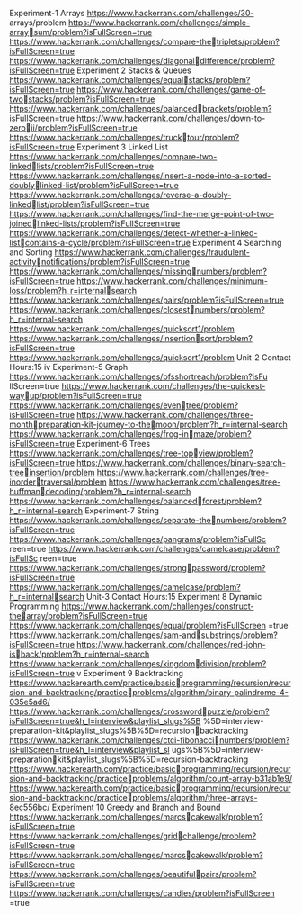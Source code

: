 Experiment-1 
Arrays
https://www.hackerrank.com/challenges/30-
arrays/problem
https://www.hackerrank.com/challenges/simple-arraysum/problem?isFullScreen=true
https://www.hackerrank.com/challenges/compare-thetriplets/problem?isFullScreen=true
https://www.hackerrank.com/challenges/diagonaldifference/problem?isFullScreen=true
Experiment 2
Stacks &
Queues
https://www.hackerrank.com/challenges/equalstacks/problem?isFullScreen=true
https://www.hackerrank.com/challenges/game-of-twostacks/problem?isFullScreen=true
https://www.hackerrank.com/challenges/balancedbrackets/problem?isFullScreen=true
https://www.hackerrank.com/challenges/down-to-zeroii/problem?isFullScreen=true
https://www.hackerrank.com/challenges/trucktour/problem?isFullScreen=true
Experiment 3
Linked List
https://www.hackerrank.com/challenges/compare-two-linkedlists/problem?isFullScreen=true
https://www.hackerrank.com/challenges/insert-a-node-into-a-sorted-doublylinked-list/problem?isFullScreen=true
https://www.hackerrank.com/challenges/reverse-a-doubly-linkedlist/problem?isFullScreen=true
https://www.hackerrank.com/challenges/find-the-merge-point-of-two-joinedlinked-lists/problem?isFullScreen=true
https://www.hackerrank.com/challenges/detect-whether-a-linked-listcontains-a-cycle/problem?isFullScreen=true
Experiment 4
Searching
and Sorting
https://www.hackerrank.com/challenges/fraudulent-activitynotifications/problem?isFullScreen=true
https://www.hackerrank.com/challenges/missingnumbers/problem?isFullScreen=true
https://www.hackerrank.com/challenges/minimum-loss/problem?h_r=internalsearch
https://www.hackerrank.com/challenges/pairs/problem?isFullScreen=true
https://www.hackerrank.com/challenges/closestnumbers/problem?h_r=internal-search
https://www.hackerrank.com/challenges/quicksort1/problem
https://www.hackerrank.com/challenges/insertionsort/problem?isFullScreen=true
https://www.hackerrank.com/challenges/quicksort1/problem
Unit-2 Contact Hours:15
iv
Experiment-5
Graph
https://www.hackerrank.com/challenges/bfsshortreach/problem?isFu
llScreen=true
https://www.hackerrank.com/challenges/the-quickest-wayup/problem?isFullScreen=true
https://www.hackerrank.com/challenges/eventree/problem?isFullScreen=true
https://www.hackerrank.com/challenges/three-monthpreparation-kit-journey-to-themoon/problem?h_r=internal-search 
https://www.hackerrank.com/challenges/frog-inmaze/problem?isFullScreen=true
Experiment-6
Trees
https://www.hackerrank.com/challenges/tree-topview/problem?isFullScreen=true
https://www.hackerrank.com/challenges/binary-search-treeinsertion/problem
https://www.hackerrank.com/challenges/tree-inordertraversal/problem
https://www.hackerrank.com/challenges/tree-huffmandecoding/problem?h_r=internal-search
https://www.hackerrank.com/challenges/balancedforest/problem?h_r=internal-search
Experiment-7
String
https://www.hackerrank.com/challenges/separate-thenumbers/problem?isFullScreen=true
https://www.hackerrank.com/challenges/pangrams/problem?isFullSc
reen=true
https://www.hackerrank.com/challenges/camelcase/problem?isFullSc
reen=true
https://www.hackerrank.com/challenges/strongpassword/problem?isFullScreen=true
https://www.hackerrank.com/challenges/camelcase/problem?h_r=internalsearch
Unit-3 Contact Hours:15
Experiment 8
Dynamic
Programming
https://www.hackerrank.com/challenges/construct-thearray/problem?isFullScreen=true
https://www.hackerrank.com/challenges/equal/problem?isFullScreen
=true
https://www.hackerrank.com/challenges/sam-andsubstrings/problem?isFullScreen=true
https://www.hackerrank.com/challenges/red-john-isback/problem?h_r=internal-search
 https://www.hackerrank.com/challenges/kingdomdivision/problem?isFullScreen=true
v
Experiment 9
Backtracking
https://www.hackerearth.com/practice/basicprogramming/recursion/recursion-and-backtracking/practiceproblems/algorithm/binary-palindrome-4-035e5ad6/
https://www.hackerrank.com/challenges/crosswordpuzzle/problem?isFullScreen=true&h_l=interview&playlist_slugs%5B
%5D=interview-preparation-kit&playlist_slugs%5B%5D=recursionbacktracking
https://www.hackerrank.com/challenges/ctci-fibonaccinumbers/problem?isFullScreen=true&h_l=interview&playlist_sl
ugs%5B%5D=interview-preparationkit&playlist_slugs%5B%5D=recursion-backtracking
https://www.hackerearth.com/practice/basicprogramming/recursion/recursion-and-backtracking/practiceproblems/algorithm/count-array-b31ab1e9/
https://www.hackerearth.com/practice/basicprogramming/recursion/recursion-and-backtracking/practiceproblems/algorithm/three-arrays-8ec556bc/
Experiment 10
Greedy and
Branch and
Bound
https://www.hackerrank.com/challenges/marcscakewalk/problem?isFullScreen=true
https://www.hackerrank.com/challenges/gridchallenge/problem?isFullScreen=true
https://www.hackerrank.com/challenges/marcscakewalk/problem?isFullScreen=true
https://www.hackerrank.com/challenges/beautifulpairs/problem?isFullScreen=true
https://www.hackerrank.com/challenges/candies/problem?isFullScreen
=true
